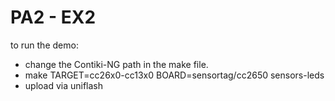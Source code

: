 # PA2 - EX2

to run the demo:
- change the Contiki-NG path in the make file.
- make TARGET=cc26x0-cc13x0 BOARD=sensortag/cc2650 sensors-leds
- upload via uniflash
